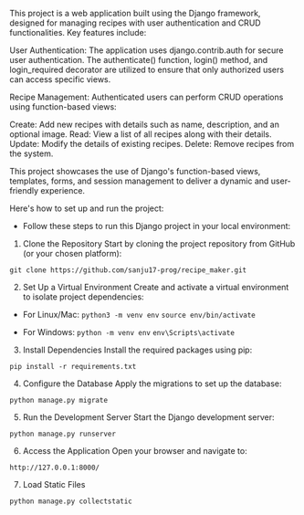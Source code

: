 This project is a web application built using the Django framework, designed for managing recipes with user authentication and CRUD functionalities. Key features include:

User Authentication: The application uses django.contrib.auth for secure user authentication. The authenticate() function, login() method, and login_required decorator are utilized to ensure that only authorized users can access specific views.

Recipe Management: Authenticated users can perform CRUD operations using function-based views:

Create: Add new recipes with details such as name, description, and an optional image.
Read: View a list of all recipes along with their details.
Update: Modify the details of existing recipes.
Delete: Remove recipes from the system.

This project showcases the use of Django's function-based views, templates, forms, and session management to deliver a dynamic and user-friendly experience.


Here's how to set up and run the project: 
- Follow these steps to run this Django project in your local environment:

1. Clone the Repository
Start by cloning the project repository from GitHub (or your chosen platform):

```git clone https://github.com/sanju17-prog/recipe_maker.git ```

2. Set Up a Virtual Environment
Create and activate a virtual environment to isolate project dependencies:

- For Linux/Mac:
```python3 -m venv env```
```source env/bin/activate```

- For Windows:
```python -m venv env```
```env\Scripts\activate```

3. Install Dependencies
Install the required packages using pip:

```pip install -r requirements.txt```

4. Configure the Database
Apply the migrations to set up the database: 

```python manage.py migrate```

5. Run the Development Server
Start the Django development server:

```python manage.py runserver```

6. Access the Application
Open your browser and navigate to:

```http://127.0.0.1:8000/```

7. Load Static Files

```python manage.py collectstatic```





